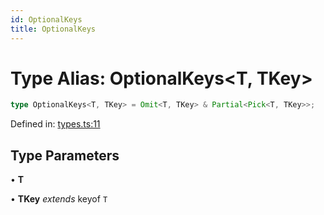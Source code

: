```yaml
---
id: OptionalKeys
title: OptionalKeys
---
```


<!-- DO NOT EDIT: this page is autogenerated from the type comments -->

# Type Alias: OptionalKeys\<T, TKey\>

```ts
type OptionalKeys<T, TKey> = Omit<T, TKey> & Partial<Pick<T, TKey>>;
```

Defined in: [types.ts:11](https://github.com/tanstack/pacer/blob/main/packages/pacer/src/types.ts#L11)

## Type Parameters

• **T**

• **TKey** *extends* keyof `T`

